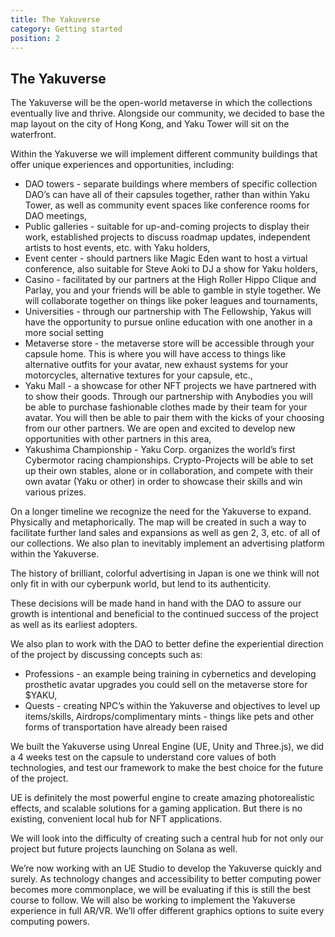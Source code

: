 ```yaml
---
title: The Yakuverse
category: Getting started
position: 2
---
```


## The Yakuverse

The Yakuverse will be the open-world metaverse in which the collections eventually live and thrive. Alongside our community, we decided to base the map layout on the city of Hong Kong, and Yaku Tower will sit on the waterfront.

Within the Yakuverse we will implement different community buildings that offer unique experiences and opportunities, including:

* DAO towers - separate buildings where members of specific collection DAO’s can have all of their capsules together, rather than within Yaku Tower, as well as community event spaces like conference rooms for DAO meetings,
* Public galleries - suitable for up-and-coming projects to display their work, established projects to discuss roadmap updates, independent artists to host events, etc. with Yaku holders,
* Event center - should partners like Magic Eden want to host a virtual conference, also suitable for Steve Aoki to DJ a show for Yaku holders,
* Casino - facilitated by our partners at the High Roller Hippo Clique and Parlay, you and your friends will be able to gamble in style together. We will collaborate together on things like poker leagues and tournaments,
* Universities - through our partnership with The Fellowship, Yakus will have the opportunity to pursue online education with one another in a more social setting
* Metaverse store - the metaverse store will be accessible through your capsule home. This is where you will have access to things like alternative outfits for your avatar, new exhaust systems for your motorcycles, alternative textures for your capsule, etc.,
* Yaku Mall - a showcase for other NFT projects we have partnered with to show their goods. Through our partnership with Anybodies you will be able to purchase fashionable clothes made by their team for your avatar.
You will then be able to pair them with the kicks of your choosing from our other partners.
We are open and excited to develop new opportunities with other partners in this area,
* Yakushima Championship - Yaku Corp. organizes the world’s first Cybermotor racing championships. Crypto-Projects will be able to set up their own stables, alone or in collaboration, and compete with their own avatar (Yaku or other) in order to showcase their skills and win various prizes.

On a longer timeline we recognize the need for the Yakuverse to expand. Physically and metaphorically. The map will be created in such a way to facilitate further land sales and expansions as well as gen 2, 3, etc. of all of our collections. We also plan to inevitably implement an advertising platform within the Yakuverse.

The history of brilliant, colorful advertising in Japan is one we think will not only fit in with our cyberpunk world, but lend to its authenticity.

These decisions will be made hand in hand with the DAO to assure our growth is intentional and beneficial to the continued success of the project as well as its earliest adopters.

We also plan to work with the DAO to better define the experiential direction of the project by discussing concepts such as:

* Professions - an example being training in cybernetics and developing prosthetic avatar upgrades you could sell on the metaverse store for $YAKU,
* Quests - creating NPC’s within the Yakuverse and objectives to level up items/skills,
Airdrops/complimentary mints - things like pets and other forms of transportation have already been raised 

We built the Yakuverse using Unreal Engine (UE, Unity and Three.js), we did a 4 weeks test on the capsule to understand core values of both technologies, and test our framework to make the best choice for the future of the project.

UE is definitely the most powerful engine to create amazing photorealistic effects, and scalable solutions for a gaming application. But there is no existing, convenient local hub for NFT applications.

We will look into the difficulty of creating such a central hub for not only our project but future projects launching on Solana as well.

We’re now working with an UE Studio to develop the Yakuverse quickly and surely. As technology changes and accessibility to better computing power becomes more commonplace, we will be evaluating if this is still the best course to follow. We will also be working to implement the Yakuverse experience in full AR/VR. We’ll offer different graphics options to suite every computing powers.